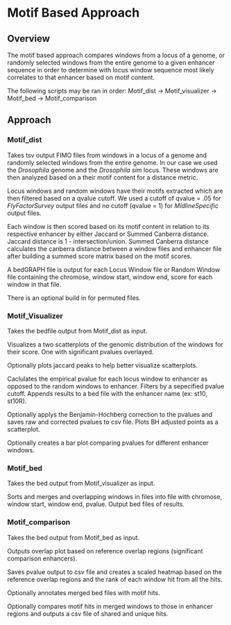 # Motif Based Approach

## Overview
The motif based approach compares windows from a locus of a genome, or randomly selected windows from the entire genome to a given enhancer sequence in order to determine with locus window sequence most likely correlates to that enhancer based on motif content.

The following scripts may be ran in order: Motif_dist -> Motif_visualizer -> Motif_bed -> Motif_comparison

## Approach
### Motif_dist
Takes tsv output FIMO files from windows in a locus of a genome and randomly selected windows from the entire genome. In our case we used the _Drosophila_ genome and the _Drosophila sim_ locus. These windows are then analyzed based on a their motif content for a distance metric.

Locus windows and random windows have their motifs extracted which are then filtered based on a qvalue cutoff. We used a cutoff of qvalue = .05 for _FlyFactorSurvey_ output files and no cutoff (qvalue = 1) for _MidlineSpecific_ output files.

Each window is then scored based on its motif content in relation to its respective enhancer by either Jaccard or Summed Canberra distance. Jaccard distance is 1 - intersection/union. Summed Canberra distance calculates the canberra distance between a window files and enhancer file after building a summed score matrix based on the motif scores.

A bedGRAPH file is output for each Locus Window file or Random Window file containing the chromose, window start, window end, score for each window in that file.

There is an optional build in for permuted files.

### Motif_Visualizer
Takes the bedfile output from Motif_dist as input.

Visualizes a two scatterplots of the genomic distribution of the windows for their score. One with significant pvalues overlayed.

Optionally plots jaccard peaks to help better visualize scatterplots.

Caclulates the empirical pvalue for each locus window to enhancer as opposed to the random windows to enhancer. Filters by a sepecified pvalue cutoff. Appends results to a bed file with the enhancer name (ex: st10, st10R). 

Optionally applys the Benjamin-Hochberg correction to the pvalues and saves raw and corrected pvalues to csv file. Plots BH adjusted points as a scatterplot.

Optionally creates a bar plot comparing pvalues for different enhancer windows.

### Motif_bed
Takes the bed output from Motif_visualizer as input.

Sorts and merges and overlapping windows in files into file with chromose, window start, window end, pvalue. Output bed files of results.

### Motif_comparison
Takes the bed output from Motif_bed as input.

Outputs overlap plot based on reference overlap regions (significant comparison enhancers).

Saves pvalue output to csv file and creates a scaled heatmap based on the reference overlap regions and the rank of each window hit from all the hits.

Optionally annotates merged bed files with motif hits.

Optionally compares motif hits in merged windows to those in enhancer regions and outputs a csv file of shared and unique hits.

